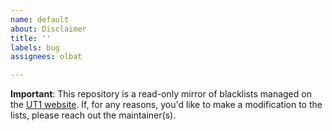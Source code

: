 ```yaml
---
name: default
about: Disclaimer
title: ''
labels: bug
assignees: olbat

---
```


__Important__: This repository is a read-only mirror of blacklists managed on the [UT1 website](https://dsi.ut-capitole.fr/blacklists/index_en.php). If, for any reasons, you'd like to make a modification to the lists, please reach out the maintainer(s).
